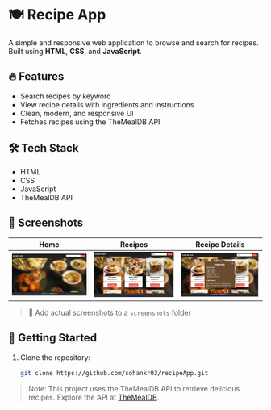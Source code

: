 # 🍽️ Recipe App

A simple and responsive web application to browse and search for recipes. Built using **HTML**, **CSS**, and **JavaScript**.

## 🔥 Features

- Search recipes by keyword
- View recipe details with ingredients and instructions
- Clean, modern, and responsive UI
- Fetches recipes using the TheMealDB API

## 🛠️ Tech Stack

- HTML
- CSS
- JavaScript
- TheMealDB API

## 📸 Screenshots

| Home | Recipes | Recipe Details |
|------|---------|----------------|
| ![Home](Home.png) | ![Recipes](Recipes.png) | ![Details](Recipie_Details.png) |

> 📌 Add actual screenshots to a `screenshots` folder

## 🚀 Getting Started

1. Clone the repository:
   ```bash
   git clone https://github.com/sohankr03/recipeApp.git
   ```

> Note: This project uses the TheMealDB API to retrieve delicious recipes. Explore the API at [TheMealDB](https://www.themealdb.com/).
